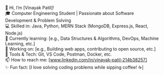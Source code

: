 👋 Hi, I’m [Vinayak Patil]!  
🎓 Computer Engineering Student | Passionate about Software Development & Problem Solving  
💻 Skilled in: Java, Python, MERN Stack (MongoDB, Express.js, React, Node.js)  
🌱 Currently learning: [e.g., Data Structures & Algorithms, DevOps, Machine Learning, etc.]  
🚀 Working on: [e.g., Building web apps, contributing to open source, etc.]  
🔧 Tools & Tech: Git, VS Code, Postman, Docker, etc.  
📫 How to reach me: [www.linkedin.com/in/vinayak-patil-214b38257]  
✨ Fun fact: [I love solving coding problems while sipping coffee! ☕]
<!---
VinayakPatil2004/VinayakPatil2004 is a ✨ special ✨ repository because its `README.md` (this file) appears on your GitHub profile.
You can click the Preview link to take a look at your changes.
--->

